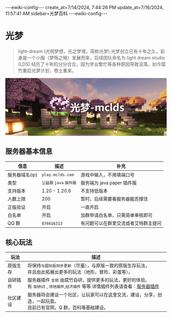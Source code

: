 ---ewiki-config---
create_at=7/14/2024, 7:44:26 PM
update_at=7/16/2024, 11:57:41 AM
sidebar=光梦百科
---ewiki-config---

 

# 光梦

> light-dream (光明梦想，光之梦境，简称光梦)
> 光梦创立已有十年之久，前身是一个小服（梦殇之殛）发展而来，后续团队命名为 light dream studio (LDS)
> 经历了十年的分分合合，因为学业繁忙等各种原因导致没落，如今腐竹重启光梦计划，卷土重来。

![img](/assets/cover-faster.png)   

## 服务器基本信息  

|信息|描述|补充| 
| -------------- | ------------------------ | ------------------------------------ |
| 服务器域名(ip) | `play.mclds.com`         | 游戏中输入，不用填端口号             |
| 类型           | `公益服` `java` `插件服` | 服务端为 java paper 插件服           |
| 支持版本       | 1.20 - 1.20.6            | 不支持低版本                         |
| 人数上限       | 200                      | 暂时，后续需要看服务器能否撑住       |
| 正版验证       | 开启                     | 一直开启                             |
| 白名单         | 开启                     | 加群申请白名单，只需简单审核即可     |
| QQ 群          | `876616313`              | 有问题可以在群里交流或者艾特群主提问 |

## 核心玩法

|玩法 | 描述|
|---|---|
|原版生存 | 将保持`与国际版同步更新`（尽量），与原版一致的原版生存玩法，<br/>并且由此拓展出更多的玩法（地形，冒险，彩蛋等）。 |
|自研插件 | 服务器插件 `全部` 由腐竹自研，提供更多的玩法，更好的体验。 <br/> 有 `自研UI` , `领地插件`,`经济插件` 等等 详情插件列表请查看：[服务器插件](/dist/百科/服务器插件.html)  |
|社区建设 | 服务器将会建设一个社区，让玩家可以在这里交流，建设，分享，创造，一起玩耍。 <br/>目前已有官网，Q 群，百科等基础建设。 |
 